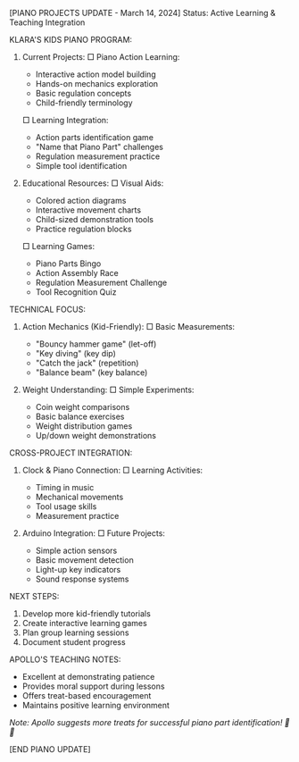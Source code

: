 [PIANO PROJECTS UPDATE - March 14, 2024]
Status: Active Learning & Teaching Integration

KLARA'S KIDS PIANO PROGRAM:
1. Current Projects:
   □ Piano Action Learning:
     - Interactive action model building
     - Hands-on mechanics exploration
     - Basic regulation concepts
     - Child-friendly terminology

   □ Learning Integration:
     - Action parts identification game
     - "Name that Piano Part" challenges
     - Regulation measurement practice
     - Simple tool identification

2. Educational Resources:
   □ Visual Aids:
     - Colored action diagrams
     - Interactive movement charts
     - Child-sized demonstration tools
     - Practice regulation blocks

   □ Learning Games:
     - Piano Parts Bingo
     - Action Assembly Race
     - Regulation Measurement Challenge
     - Tool Recognition Quiz

TECHNICAL FOCUS:
1. Action Mechanics (Kid-Friendly):
   □ Basic Measurements:
     - "Bouncy hammer game" (let-off)
     - "Key diving" (key dip)
     - "Catch the jack" (repetition)
     - "Balance beam" (key balance)

2. Weight Understanding:
   □ Simple Experiments:
     - Coin weight comparisons
     - Basic balance exercises
     - Weight distribution games
     - Up/down weight demonstrations

CROSS-PROJECT INTEGRATION:
1. Clock & Piano Connection:
   □ Learning Activities:
     - Timing in music
     - Mechanical movements
     - Tool usage skills
     - Measurement practice

2. Arduino Integration:
   □ Future Projects:
     - Simple action sensors
     - Basic movement detection
     - Light-up key indicators
     - Sound response systems

NEXT STEPS:
1. Develop more kid-friendly tutorials
2. Create interactive learning games
3. Plan group learning sessions
4. Document student progress

APOLLO'S TEACHING NOTES:
- Excellent at demonstrating patience
- Provides moral support during lessons
- Offers treat-based encouragement
- Maintains positive learning environment

*Note: Apollo suggests more treats for successful piano part identification! 🐾🎹*

[END PIANO UPDATE]
